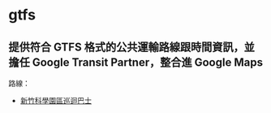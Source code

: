 # gtfs

提供符合 GTFS 格式的公共運輸路線跟時間資訊，並擔任 Google Transit Partner，整合進 Google Maps
---

路線：
- [新竹科學園區巡迴巴士](https://www.sipa.gov.tw/home.jsp?mserno=201001210037&serno=201001210045&menudata=ChineseMenu&contlink=content/traffic_4.jsp&serno3=201001210049)
